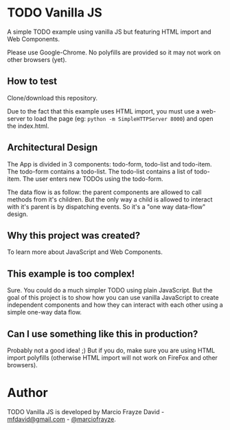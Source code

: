 # TODO Vanilla JS

A simple TODO example using vanilla JS but featuring HTML import and Web Components.

Please use Google-Chrome. No polyfills are provided so it may not work on other browsers (yet).

## How to test

Clone/download this repository. 

Due to the fact that this example uses HTML import, you must use a web-server to load the page (eg: ```python -m SimpleHTTPServer 8000```) and open the index.html.

## Architectural Design

The App is divided in 3 components: todo-form, todo-list and todo-item. The todo-form contains a todo-list. The todo-list contains a list of todo-item. The user enters new TODOs using the todo-form. 

The data flow is as follow: the parent components are allowed to call methods from it's children. But the only way a child is allowed to interact with it's parent is by dispatching events. So it's a "one way data-flow" design.

## Why this project was created?

To learn more about JavaScript and Web Components.

## This example is too complex!

Sure. You could do a much simpler TODO using plain JavaScript. But the goal of this project is to show how you can use vanilla JavaScript to create independent components and how they can interact with each other using a simple one-way data flow.

## Can I use something like this in production?

Probably not a good idea! ;) But if you do, make sure you are using HTML import polyfills (otherwise HTML import will not work on FireFox and other browsers).

# Author
TODO Vanilla JS is developed by Marcio Frayze David - mfdavid@gmail.com - [@marciofrayze](https://twitter.com/marciofrayze).
